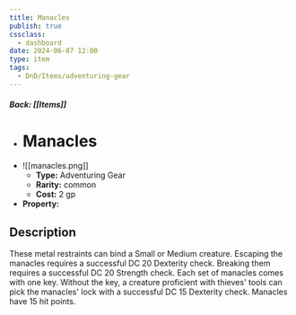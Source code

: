 ```yaml
---
title: Manacles
publish: true
cssclass:
  - dashboard
date: 2024-06-07 12:00
type: item
tags:
  - DnD/Items/adventuring-gear
---
```


##### Back: [[Items]]

- # Manacles
- ![[manacles.png]]
    - **Type:** Adventuring Gear
    - **Rarity:** common
    - **Cost:** 2 gp
- **Property:** 



## Description 

These metal restraints can bind a Small or Medium creature. Escaping the manacles requires a successful DC 20 Dexterity check. Breaking them requires a successful DC 20 Strength check. Each set of manacles comes with one key. Without the key, a creature proficient with thieves' tools can pick the manacles' lock with a successful DC 15 Dexterity check. Manacles have 15 hit points. 
